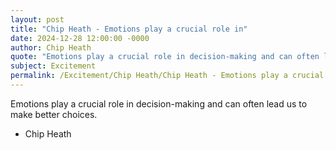 ```yaml
---
layout: post
title: "Chip Heath - Emotions play a crucial role in"
date: 2024-12-28 12:00:00 -0000
author: Chip Heath
quote: "Emotions play a crucial role in decision-making and can often lead us to make better choices."
subject: Excitement
permalink: /Excitement/Chip Heath/Chip Heath - Emotions play a crucial role in
---
```


Emotions play a crucial role in decision-making and can often lead us to make better choices.

- Chip Heath
